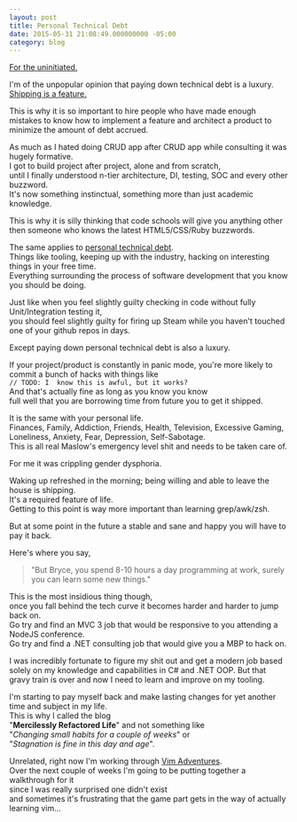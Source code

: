 ```yaml
---
layout: post
title: Personal Technical Debt
date: 2015-05-31 21:08:49.000000000 -05:00
category: blog
---
```


[For the uninitiated.][0]

I'm of the unpopular opinion that paying down technical debt is a luxury.   
[Shipping is a feature.][1]

This is why it is so important to hire people who have made enough mistakes to know how to implement a feature and architect a product to minimize the amount of debt accrued.

As much as I hated doing CRUD app after CRUD app while consulting it was hugely formative.  
I got to build project after project, alone and from scratch,   
until I finally understood n-tier architecture, DI, testing, SOC and every other buzzword.  
It's now something instinctual, something more than just academic knowledge.

This is why it is silly thinking that code schools will give you anything other then someone who knows the latest HTML5/CSS/Ruby buzzwords.

The same applies to [personal technical debt][2].  
Things like tooling, keeping up with the industry, hacking on interesting things in your free time.  
Everything surrounding the process of software development that you know you should be doing.  

Just like when you feel slightly guilty checking in code without fully Unit/Integration testing it,  
you should feel slightly guilty for firing up Steam while you haven't touched one of your github repos in days.  

Except paying down personal technical debt is also a luxury.

If your project/product is constantly in panic mode, you're more likely to commit a bunch of hacks with things like  
`// TODO: I  know this is awful, but it works?`  
And that's actually fine as long as you know you know   
full well that you are borrowing time from future you to get it shipped.  

It is the same with your personal life.   
Finances, Family, Addiction, Friends, Health, Television, Excessive Gaming, Loneliness, Anxiety, Fear, Depression, Self-Sabotage.  
This is all real Maslow's emergency level shit and needs to be taken care of.  

For me it was crippling gender dysphoria.

Waking up refreshed in the morning; being willing and able to leave the house is shipping.  
It's a required feature of life.  
Getting to this point is way more important than learning grep/awk/zsh.  

But at some point in the future a stable and sane and happy you will have to pay it back.

Here's where you say, 

> "But Bryce, you spend 8-10 hours a day programming at work, surely you can learn some new things." 

This is the most insidious thing though,   
once you fall behind the tech curve it becomes harder and harder to jump back on.  
Go try and find an MVC 3 job that would be responsive to you attending a NodeJS conference.  
Go try and find a .NET consulting job that would give you a MBP to hack on.  

I was incredibly fortunate to figure my shit out and get a modern job based solely on my knowledge and capabilities in C# and .NET OOP.
But that gravy train is over and now I need to learn and improve on my tooling.

I'm starting to pay myself back and make lasting changes for yet another time and subject in my life.  
This is why I called the blog   
"**Mercilessly Refactored Life**" and not something like  
"*Changing small habits for a couple of weeks*" or  
"*Stagnation is fine in this day and age*".  

Unrelated, right now I'm working through [Vim Adventures][3].   
Over the next couple of weeks I'm going to be putting together a walkthrough for it   
since I was really surprised one didn't exist   
and sometimes it's frustrating that the game part gets in the way of actually learning vim...  


[0]: http://blog.codinghorror.com/paying-down-your-technical-debt/
[1]: http://www.joelonsoftware.com/items/2009/09/23.html
[2]: http://blog.endpoint.com/2010/10/keep-your-tools-sharp-to-avoid-personal.html
[3]: http://vim-adventures.com/
